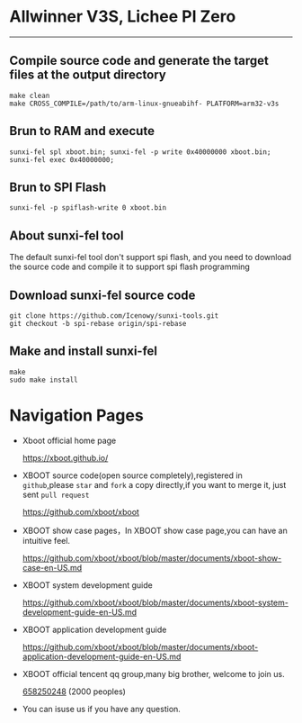 # Allwinner V3S, Lichee PI Zero

***

## Compile source code and generate the target files at the  output directory
```shell
make clean
make CROSS_COMPILE=/path/to/arm-linux-gnueabihf- PLATFORM=arm32-v3s
```

## Brun to RAM and execute
```shell
sunxi-fel spl xboot.bin; sunxi-fel -p write 0x40000000 xboot.bin; sunxi-fel exec 0x40000000;
```

## Brun to SPI Flash
```shell
sunxi-fel -p spiflash-write 0 xboot.bin
```

## About sunxi-fel tool

The default sunxi-fel tool don't support spi flash, and you need to download the source code and compile it to support spi flash programming

## Download sunxi-fel source code
```shell
git clone https://github.com/Icenowy/sunxi-tools.git
git checkout -b spi-rebase origin/spi-rebase
```

## Make and install sunxi-fel
```shell
make
sudo make install
```

# Navigation Pages

* Xboot official home page

  https://xboot.github.io/

* XBOOT source code(open source completely),registered in `github`,please `star` and `fork` a copy directly,if you want to merge it, just sent `pull request`

  https://github.com/xboot/xboot

* XBOOT show case pages，In XBOOT show case page,you can have an intuitive feel.

  https://github.com/xboot/xboot/blob/master/documents/xboot-show-case-en-US.md

* XBOOT system development guide

  https://github.com/xboot/xboot/blob/master/documents/xboot-system-development-guide-en-US.md

* XBOOT application development guide

  https://github.com/xboot/xboot/blob/master/documents/xboot-application-development-guide-en-US.md

* XBOOT official tencent qq group,many big brother, welcome to join us.

  [658250248](https://jq.qq.com/?_wv=1027&k=5BOkXYO) (2000 peoples)

* You can isuse us if you have any question.
